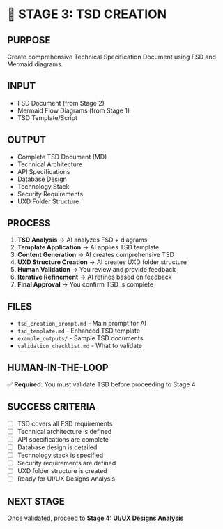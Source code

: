 # 🎯 STAGE 3: TSD CREATION

## **PURPOSE**
Create comprehensive Technical Specification Document using FSD and Mermaid diagrams.

## **INPUT**
- FSD Document (from Stage 2)
- Mermaid Flow Diagrams (from Stage 1)
- TSD Template/Script

## **OUTPUT**
- Complete TSD Document (MD)
- Technical Architecture
- API Specifications
- Database Design
- Technology Stack
- Security Requirements
- UXD Folder Structure

## **PROCESS**
1. **TSD Analysis** → AI analyzes FSD + diagrams
2. **Template Application** → AI applies TSD template
3. **Content Generation** → AI creates comprehensive TSD
4. **UXD Structure Creation** → AI creates UXD folder structure
5. **Human Validation** → You review and provide feedback
6. **Iterative Refinement** → AI refines based on feedback
7. **Final Approval** → You confirm TSD is complete

## **FILES**
- `tsd_creation_prompt.md` - Main prompt for AI
- `tsd_template.md` - Enhanced TSD template
- `example_outputs/` - Sample TSD documents
- `validation_checklist.md` - What to validate

## **HUMAN-IN-THE-LOOP**
✅ **Required**: You must validate TSD before proceeding to Stage 4

## **SUCCESS CRITERIA**
- [ ] TSD covers all FSD requirements
- [ ] Technical architecture is defined
- [ ] API specifications are complete
- [ ] Database design is detailed
- [ ] Technology stack is specified
- [ ] Security requirements are defined
- [ ] UXD folder structure is created
- [ ] Ready for UI/UX Designs Analysis

## **NEXT STAGE**
Once validated, proceed to **Stage 4: UI/UX Designs Analysis**
